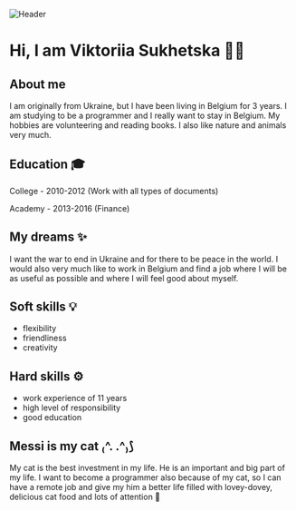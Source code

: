 ![Header](https://icatcare.org/app/uploads/2019/02/CFC-website-banner-1920x660.jpg)



# Hi, I am Viktoriia Sukhetska 👋🏼

## About me

I am originally from Ukraine, but I have been living in Belgium for 3 years. I am studying to be a programmer and I really want to stay in Belgium. My hobbies are volunteering and reading books. I also like nature and animals very much.

## Education 🎓

College - 2010-2012 (Work with all types of documents)

Academy - 2013-2016 (Finance)

## My dreams ✨

I want the war to end in Ukraine and for there to be peace in the world. I would also very much like to work in Belgium and find a job where I will be as useful as possible and where I will feel good about myself.

## Soft skills 💡

- flexibility
- friendliness
- creativity

## Hard skills ⚙️

- work experience of 11 years
- high level of responsibility
- good education

## Messi is my cat ₍^. .^₎⟆

My cat is the best investment in my life. He is an important and big part of my life. I want to become a programmer also because of my cat, so I can have a remote job and give my him a better life filled with lovey-dovey, delicious cat food and lots of attention 🤍
